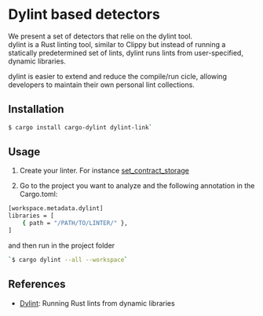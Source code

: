 # Dylint based detectors

We present a set of detectors that relie on the dylint tool.   
dylint is a Rust linting tool, similar to Clippy but instead  of running a statically predetermined set of lints, dylint runs lints from user-specified, dynamic libraries. 

dylint is easier to extend and reduce the compile/run cicle,  allowing developers to maintain their own personal lint collections.

## Installation

```sh
$ cargo install cargo-dylint dylint-link`
```

## Usage
1) Create your linter. For instance [set_contract_storage](https://github.com/CoinFabrik/web3-grant/tree/dylint/docs/dylint/set_contract_storage)

2) Go to the project you want to analyze and the following annotation in the Cargo.toml:

```sh
[workspace.metadata.dylint]
libraries = [
    { path = "/PATH/TO/LINTER/" },
]
```
and then run in the project folder

```sh
`$ cargo dylint --all --workspace` 
```

## References

- [Dylint](https://github.com/trailofbits/dylint): Running Rust lints from dynamic libraries

